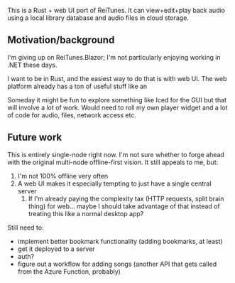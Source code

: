 This is a Rust + web UI port of ReiTunes. It can view+edit+play back audio using a local library database and audio files in cloud storage.

## Motivation/background

I'm giving up on ReiTunes.Blazor; I'm not particularly enjoying working in .NET these days.

I want to be in Rust, and the easiest way to do that is with web UI. The web platform already has a ton of useful stuff like an <audio> player that can handle seeking etc. 

Someday it might be fun to explore something like Iced for the GUI but that will involve a lot of work. Would need to roll my own player widget and a lot of code for audio, files, network access etc.

## Future work

This is entirely single-node right now. I'm not sure whether to forge ahead with the original multi-node offline-first vision. It still appeals to me, but:

1. I'm not 100% offline very often
2. A web UI makes it especially tempting to just have a single central server
   1. If I'm already paying the complexity tax (HTTP requests, split brain thing) for web... maybe I should take advantage of that instead of treating this like a normal desktop app?

Still need to:
- implement better bookmark functionality (adding bookmarks, at least)
- get it deployed to a server
- auth?
- figure out a workflow for adding songs (another API that gets called from the Azure Function, probably)
